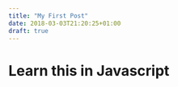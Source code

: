 ```yaml
---
title: "My First Post"
date: 2018-03-03T21:20:25+01:00
draft: true
---
```


# Learn this in Javascript